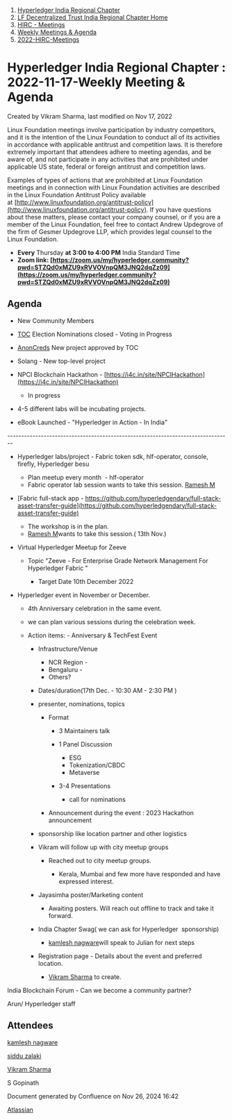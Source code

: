 1. [Hyperledger India Regional Chapter](index.html)
2. [LF Decentralized Trust India Regional Chapter Home](LF-Decentralized-Trust-India-Regional-Chapter-Home_19169282.html)
3. [HIRC - Meetings](HIRC---Meetings_19169350.html)
4. [Weekly Meetings &amp; Agenda](19169352.html)
5. [2022-HIRC-Meetings](2022-HIRC-Meetings_19170168.html)

# Hyperledger India Regional Chapter : 2022-11-17-Weekly Meeting &amp; Agenda

Created by Vikram Sharma, last modified on Nov 17, 2022

Linux Foundation meetings involve participation by industry competitors, and it is the intention of the Linux Foundation to conduct all of its activities in accordance with applicable antitrust and competition laws. It is therefore extremely important that attendees adhere to meeting agendas, and be aware of, and not participate in any activities that are prohibited under applicable US state, federal or foreign antitrust and competition laws.

Examples of types of actions that are prohibited at Linux Foundation meetings and in connection with Linux Foundation activities are described in the Linux Foundation Antitrust Policy available at [http://www.linuxfoundation.org/antitrust-policy](http://www.linuxfoundation.org/antitrust-policy). If you have questions about these matters, please contact your company counsel, or if you are a member of the Linux Foundation, feel free to contact Andrew Updegrove of the firm of Gesmer Updegrove LLP, which provides legal counsel to the Linux Foundation.

- **Every** Thursday **at 3:00 to 4:00 PM** India Standard Time
- **Zoom link: [https://zoom.us/my/hyperledger.community?pwd=STZQd0xMZU9xRVVOVnpQM3JNQ2dqZz09](https://zoom.us/my/hyperledger.community?pwd=STZQd0xMZU9xRVVOVnpQM3JNQ2dqZz09)**

## Agenda

- New Community Members
- [TOC](https://lists.hyperledger.org/g/toc/message/3878) Election Nominations closed - Voting in Progress
- [AnonCreds](https://github.com/hyperledger/hyperledger-hip/pull/7) New project approved by TOC
- Solang - New top-level project
- NPCI Blockchain Hackathon - [https://i4c.in/site/NPCIHackathon](https://i4c.in/site/NPCIHackathon)
  
  - In progress
- 4-5 different labs will be incubating projects.
- eBook Launched - "Hyperledger in Action - In India"

\--------------------------------------------------------------------------------

- Hyperledger labs/project - Fabric token sdk, hlf-operator, console, firefly, Hyperledger besu 
  
  - Plan meetup every month  - hlf-operator
  - Fabric operator lab session wants to take this session. [Ramesh M](https://lf-hyperledger.atlassian.net/wiki/people/5dffa51885a8c90ecac82cd5?ref=confluence)
- [Fabric full-stack app - https://github.com/hyperledgendary/full-stack-asset-transfer-guide](https://github.com/hyperledgendary/full-stack-asset-transfer-guide)
  
  - The workshop is in the plan.
  - [Ramesh M](https://lf-hyperledger.atlassian.net/wiki/people/5dffa51885a8c90ecac82cd5?ref=confluence)wants to take this session.( 13th Nov.)
- Virtual Hyperledger Meetup for Zeeve 
  
  - Topic "Zeeve - For Enterprise Grade Network Management For Hyperledger Fabric "
    
    - Target Date 10th December 2022
- Hyperledger event in November or December.
  
  - 4th Anniversary celebration in the same event.
  - we can plan various sessions during the celebration week.
  - Action items: - Anniversary &amp; TechFest Event 
    
    - Infrastructure/Venue
      
      - NCR Region -
      - Bengaluru -
      - Others?
    - Dates/duration(17th Dec. - 10:30 AM - 2:30 PM )
    - presenter, nominations, topics 
      
      - Format
        
        - 3 Maintainers talk
        - 1 Panel Discussion
          
          - ESG
          - Tokenization/CBDC
          - Metaverse
        - 3-4 Presentations 
          
          - call for nominations
      - Announcement during the event : 2023 Hackathon announcement
    - sponsorship like location partner and other logistics
    - Vikram will follow up with city meetup groups
      
      - Reached out to city meetup groups.
        
        - Kerala, Mumbai and few more have responded and have expressed interest.
    - Jayasimha poster/Marketing content
      
      - Awaiting posters. Will reach out offline to track and take it forward.
    - India Chapter Swag( we can ask for Hyperledger  sponsorship)
      
      - [kamlesh nagware](https://lf-hyperledger.atlassian.net/wiki/people/557058:8e1fc425-f938-4b39-ad13-9cd8b0ddde52?ref=confluence)will speak to Julian for next steps
    - Registration page - Details about the event and preferred location.
      
      - [Vikram Sharma](https://lf-hyperledger.atlassian.net/wiki/people/712020:af0c3f29-e190-4dc2-9098-9266b1dc0dab?ref=confluence) to create.

India Blockchain Forum - Can we become a community partner?

Arun/ Hyperledger staff 

## Attendees

[kamlesh nagware](https://lf-hyperledger.atlassian.net/wiki/people/557058:8e1fc425-f938-4b39-ad13-9cd8b0ddde52?ref=confluence)

[siddu zalaki](https://lf-hyperledger.atlassian.net/wiki/people/5a7412a37d68c92424896166?ref=confluence)

[Vikram Sharma](https://lf-hyperledger.atlassian.net/wiki/people/712020:8ac96720-4e35-4aaa-a882-c585f41e461d?ref=confluence)

S Gopinath

Document generated by Confluence on Nov 26, 2024 16:42

[Atlassian](http://www.atlassian.com/)
